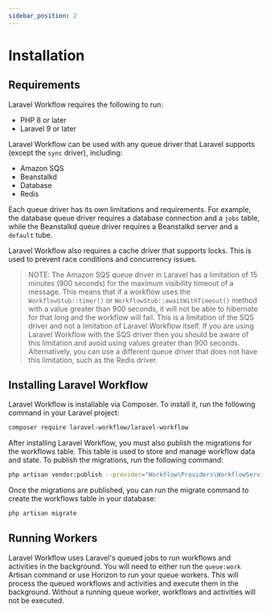 ```yaml
---
sidebar_position: 2
---
```


# Installation

## Requirements

Laravel Workflow requires the following to run:

- PHP 8 or later
- Laravel 9 or later

Laravel Workflow can be used with any queue driver that Laravel supports (except the `sync` driver), including:

- Amazon SQS
- Beanstalkd
- Database
- Redis

Each queue driver has its own limitations and requirements. For example, the database queue driver requires a database connection and a `jobs` table, while the Beanstalkd queue driver requires a Beanstalkd server and a `default` tube.

Laravel Workflow also requires a cache driver that supports locks. This is used to prevent race conditions and concurrency issues.

> NOTE: The Amazon SQS queue driver in Laravel has a limitation of 15 minutes (900 seconds) for the maximum visibility timeout of a message. This means that if a workflow uses the `WorkflowStub::timer()` or `WorkflowStub::awaitWithTimeout()` method with a value greater than 900 seconds, it will not be able to hibernate for that long and the workflow will fail. This is a limitation of the SQS driver and not a limitation of Laravel Workflow itself. If you are using Laravel Workflow with the SQS driver then you should be aware of this limitation and avoid using values greater than 900 seconds. Alternatively, you can use a different queue driver that does not have this limitation, such as the Redis driver.

## Installing Laravel Workflow

Laravel Workflow is installable via Composer. To install it, run the following command in your Laravel project:

```bash
composer require laravel-workflow/laravel-workflow
```

After installing Laravel Workflow, you must also publish the migrations for the workflows table. This table is used to store and manage workflow data and state. To publish the migrations, run the following command:

```bash
php artisan vendor:publish --provider="Workflow\Providers\WorkflowServiceProvider" --tag="migrations"
```

Once the migrations are published, you can run the migrate command to create the workflows table in your database:

```bash
php artisan migrate
```

## Running Workers

Laravel Workflow uses Laravel's queued jobs to run workflows and activities in the background. You will need to either run the `queue:work` Artisan command or use Horizon to run your queue workers. This will process the queued workflows and activities and execute them in the background. Without a running queue worker, workflows and activities will not be executed.
